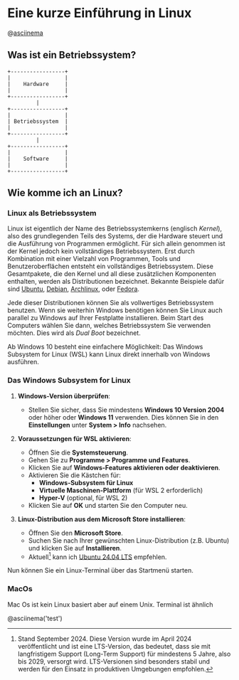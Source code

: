 <!--
author:   Tilman Schieber
email:    tilman.schieber@tu-berlin.de
version:  0.0.1
date:     2024
language: de
narrator: Deutsch Female
logo:     img/A/linux.png
icon:     img/TU_Logo_kurz.png
comment:  Eine kurze Einführung in Linux
import:   ./macros.md
link:     styles/main.css
-->

# Eine kurze Einführung in Linux
@[asciinema](cast/test.cast)

## Was ist ein Betriebssystem?

<!--style="max-width: 200px;margin:3em"-->
```ascii
+-----------------+
|                 |
|    Hardware     |
|                 |
+-----------------+
         |         
+-----------------+
|                 |
| Betriebssystem  |
|                 |
+-----------------+
         |         
+-----------------+
|                 |
|    Software     |
|                 |
+-----------------+
```

## Wie komme ich an Linux?
### Linux als Betriebssystem
Linux ist eigentlich der Name des Betriebssystemkerns (englisch *Kernel*), also des grundlegenden Teils des Systems, der die Hardware steuert und die Ausführung von Programmen ermöglicht. Für sich allein genommen ist der Kernel jedoch kein vollständiges Betriebssystem. Erst durch Kombination mit einer Vielzahl von Programmen, Tools und Benutzeroberflächen entsteht ein vollständiges Betriebssystem. Diese Gesamtpakete, die den Kernel und all diese zusätzlichen Komponenten enthalten, werden als Distributionen bezeichnet. Bekannte Beispiele dafür sind [Ubuntu](https://ubuntu.com/), [Debian](https://www.debian.org/), [Archlinux](https://archlinux.org/), oder [Fedora](https://getfedora.org/).

Jede dieser Distributionen können Sie als vollwertiges Betriebssystem benutzen.
Wenn sie weiterhin Windows benötigen können Sie Linux auch parallel zu Windows auf Ihrer Festplatte installieren. Beim Start des Computers wählen Sie dann, welches Betriebssystem Sie verwenden möchten. Dies wird als *Dual Boot* bezeichnet.

Ab Windows 10 besteht eine einfachere Möglichkeit: Das Windows Subsystem for Linux (WSL) kann Linux direkt innerhalb von Windows ausführen.


### Das Windows Subsystem for Linux

1. **Windows-Version überprüfen**:
   - Stellen Sie sicher, dass Sie mindestens **Windows 10 Version 2004** oder höher oder **Windows 11** verwenden. Dies können Sie in den **Einstellungen** unter **System > Info** nachsehen.

2. **Voraussetzungen für WSL aktivieren**:
   - Öffnen Sie die **Systemsteuerung**.
   - Gehen Sie zu **Programme > Programme und Features**.
   - Klicken Sie auf **Windows-Features aktivieren oder deaktivieren**.
   - Aktivieren Sie die Kästchen für:
     - **Windows-Subsystem für Linux**
     - **Virtuelle Maschinen-Plattform** (für WSL 2 erforderlich)
     - **Hyper-V** (optional, für WSL 2)
   - Klicken Sie auf **OK** und starten Sie den Computer neu.

3. **Linux-Distribution aus dem Microsoft Store installieren**:
   - Öffnen Sie den **Microsoft Store**.
   - Suchen Sie nach Ihrer gewünschten Linux-Distribution (z.B. Ubuntu) und klicken Sie auf **Installieren**.
   - Aktuell[^1] kann ich [Ubuntu 24.04 LTS](https://apps.microsoft.com/detail/9nz3klhxdjp5) empfehlen.

Nun können Sie ein Linux-Terminal über das Startmenü starten.

[^1]: Stand September 2024. Diese Version wurde im April 2024 veröffentlicht und ist eine LTS-Version, das bedeutet, dass sie mit langfristigem Support (Long-Term Support) für mindestens 5 Jahre, also bis 2029, versorgt wird. LTS-Versionen sind besonders stabil und werden für den Einsatz in produktiven Umgebungen empfohlen.

### MacOs
Mac Os ist kein Linux basiert aber auf einem Unix. Terminal ist ähnlich


@asciinema('test')

